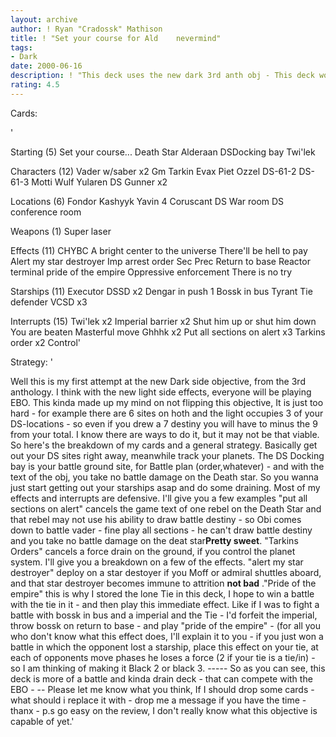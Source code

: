 ```yaml
---
layout: archive
author: ! Ryan "Cradossk" Mathison
title: ! "Set your course for Ald    nevermind"
tags:
- Dark
date: 2000-06-16
description: ! "This deck uses the new dark 3rd anth obj - This deck won't flip the obj - it just uses the benifits."
rating: 4.5
---
```

Cards: 

'

Starting (5)
Set your course...
Death Star
Alderaan
DSDocking bay
Twi'lek

Characters (12)
Vader w/saber x2
Gm Tarkin
Evax
Piet
Ozzel
DS-61-2
DS-61-3
Motti
Wulf Yularen
DS Gunner x2

Locations (6)
Fondor
Kashyyk
Yavin 4
Coruscant
DS War room
DS conference room

Weapons (1)
Super laser

Effects (11)
CHYBC
A bright center to the universe
There'll be hell to pay
Alert my star destroyer
Imp arrest order
Sec Prec
Return to base
Reactor terminal
pride of the empire
Oppressive enforcement
There is no try

Starships (11)
Executor
DSSD x2
Dengar in push 1
Bossk in bus
Tyrant
Tie defender
VCSD x3

Interrupts (15)
Twi'lek x2
Imperial barrier x2
Shut him up or shut him down
You are beaten
Masterful move
Ghhhk x2
Put all sections on alert x3
Tarkins order x2
Control'

Strategy: '

Well this is my first attempt at the new Dark side objective, from the 3rd anthology. I think with the new light side effects, everyone will be playing EBO. This kinda made up my mind on not flipping this objective, It is just too hard - for example there are 6 sites on hoth and the light occupies 3 of your DS-locations - so even if you drew a 7 destiny you will have to minus the 9 from your total. I know there are ways to do it, but it may not be that viable. So here's the breakdown of my cards and  a general strategy. Basically get out your DS sites right away, meanwhile track your planets. The DS Docking bay is your battle ground site, for Battle plan (order,whatever) - and with the text of the obj, you take no battle damage on the Death star. So you wanna just start getting out your starships asap and do some draining. Most of my effects and interrupts are defensive. I'll give you a few examples "put all sections on alert" cancels the game text of one rebel on the Death Star and that rebel may not use his ability to draw battle destiny - so Obi comes down to battle vader - fine play all sections - he can't draw battle destiny and you take no battle damage on the deat star**Pretty sweet**. "Tarkins Orders" cancels a force drain on the ground, if you control the planet system. I'll give you a breakdown on	a few of  the effects. "alert my star destroyer" deploy on a star destoyer if you Moff or admiral shuttles aboard, and that star destroyer becomes immune to attrition **not bad** ."Pride of the empire" this is why I stored the lone Tie in this deck, I hope to win a battle with the tie in it - and then play this immediate effect. Like if I was to fight a battle with bossk in bus and a imperial and the Tie - I'd forfeit the imperial, throw bossk on return to base - and play "pride of the empire" - (for all you who don't know what this effect does, I'll explain it to you - if you just won a battle in which the opponent lost a starship, place this effect on your tie, at each of opponents move phases he loses a force (2 if your tie is a tie/in) - so I am thinking of making it Black 2 or black 3. ----- So as you can see, this deck is more of a battle and kinda drain deck - that can compete with the EBO - -- Please let me know what you think, If I should drop some cards - what should i replace it with - drop me a message if you have the time - thanx   - p.s go easy on the review, I don't really know what this objective is capable of yet.'